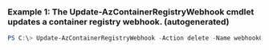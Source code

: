 ### Example 1: The Update-AzContainerRegistryWebhook cmdlet updates a container registry webhook. (autogenerated)
```powershell
PS C:\> Update-AzContainerRegistryWebhook -Action delete -Name webhook001 -RegistryName MyRegistry -ResourceGroupName MyResourceGroup -Scope foo:* -Status enabled -Uri http://www.bing.com
```

